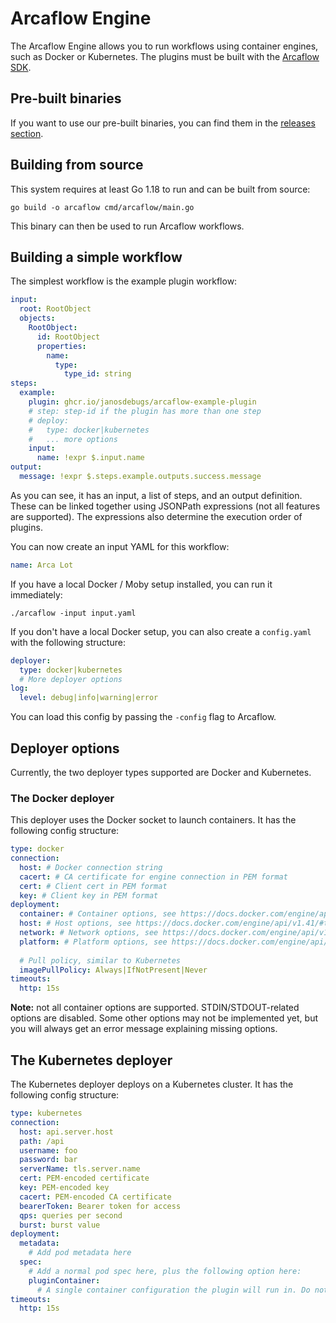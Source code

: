 # Arcaflow Engine

The Arcaflow Engine allows you to run workflows using container engines, such as Docker or Kubernetes. The plugins must be built with the [Arcaflow SDK](https://arcalot.io/arcaflow/creating-plugins/python/).

## Pre-built binaries

If you want to use our pre-built binaries, you can find them in the [releases section](https://github.com/arcalot/arcaflow-engine/releases).

## Building from source

This system requires at least Go 1.18 to run and can be built from source:

```
go build -o arcaflow cmd/arcaflow/main.go
```

This binary can then be used to run Arcaflow workflows.

## Building a simple workflow

The simplest workflow is the example plugin workflow:

```yaml
input:
  root: RootObject
  objects:
    RootObject:
      id: RootObject
      properties:
        name:
          type:
            type_id: string
steps:
  example:
    plugin: ghcr.io/janosdebugs/arcaflow-example-plugin
    # step: step-id if the plugin has more than one step
    # deploy:
    #   type: docker|kubernetes
    #   ... more options
    input:
      name: !expr $.input.name
output:
  message: !expr $.steps.example.outputs.success.message
```

As you can see, it has an input, a list of steps, and an output definition. These can be linked together using JSONPath expressions (not all features are supported). The expressions also determine the execution order of plugins.

You can now create an input YAML for this workflow:

```yaml
name: Arca Lot
```

If you have a local Docker / Moby setup installed, you can run it immediately:

```
./arcaflow -input input.yaml
```

If you don't have a local Docker setup, you can also create a `config.yaml` with the following structure:

```yaml
deployer:
  type: docker|kubernetes
  # More deployer options
log:
  level: debug|info|warning|error
```

You can load this config by passing the `-config` flag to Arcaflow.

## Deployer options

Currently, the two deployer types supported are Docker and Kubernetes.

### The Docker deployer

This deployer uses the Docker socket to launch containers. It has the following config structure:

```yaml
type: docker
connection:
  host: # Docker connection string
  cacert: # CA certificate for engine connection in PEM format
  cert: # Client cert in PEM format
  key: # Client key in PEM format
deployment:
  container: # Container options, see https://docs.docker.com/engine/api/v1.41/#tag/Container/operation/ContainerCreate
  host: # Host options, see https://docs.docker.com/engine/api/v1.41/#tag/Container/operation/ContainerCreate
  network: # Network options, see https://docs.docker.com/engine/api/v1.41/#tag/Container/operation/ContainerCreate
  platform: # Platform options, see https://docs.docker.com/engine/api/v1.41/#tag/Container/operation/ContainerCreate
  
  # Pull policy, similar to Kubernetes
  imagePullPolicy: Always|IfNotPresent|Never
timeouts:
  http: 15s
```

**Note:** not all container options are supported. STDIN/STDOUT-related options are disabled. Some other options may not be implemented yet, but you will always get an error message explaining missing options.

## The Kubernetes deployer

The Kubernetes deployer deploys on a Kubernetes cluster. It has the following config structure:

```yaml
type: kubernetes
connection:
  host: api.server.host
  path: /api
  username: foo
  password: bar
  serverName: tls.server.name
  cert: PEM-encoded certificate
  key: PEM-encoded key
  cacert: PEM-encoded CA certificate
  bearerToken: Bearer token for access
  qps: queries per second
  burst: burst value
deployment:
  metadata:
    # Add pod metadata here
  spec:
    # Add a normal pod spec here, plus the following option here:
    pluginContainer:
      # A single container configuration the plugin will run in. Do not specify the image, the engine will fill that.
timeouts:
  http: 15s
```
